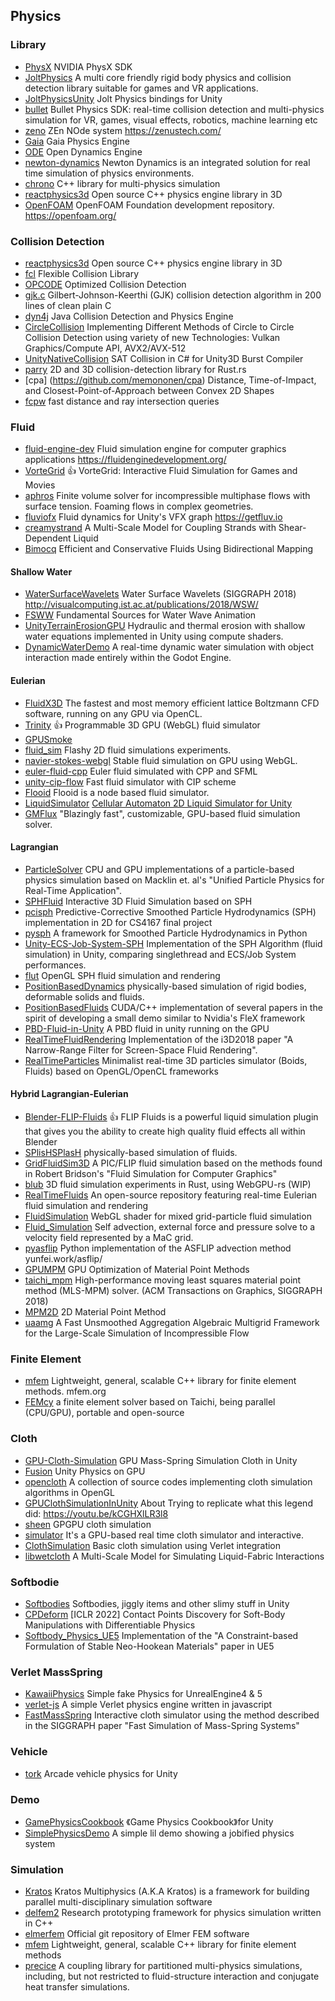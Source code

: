 ## Physics
### Library
* [PhysX](https://github.com/NVIDIA-Omniverse/PhysX) NVIDIA PhysX SDK
* [JoltPhysics](https://github.com/jrouwe/JoltPhysics) A multi core friendly rigid body physics and collision detection library suitable for games and VR applications.
* [JoltPhysicsUnity](https://github.com/seep/JoltPhysicsUnity) Jolt Physics bindings for Unity
* [bullet](https://github.com/bulletphysics/bullet3) Bullet Physics SDK: real-time collision detection and multi-physics simulation for VR, games, visual effects, robotics, machine learning etc
* [zeno](https://github.com/zenustech/zeno) ZEn NOde system https://zenustech.com/
* [Gaia](https://github.com/AnkaChan/Gaia) Gaia Physics Engine
* [ODE](https://www.ode.org/) Open Dynamics Engine
* [newton-dynamics](https://github.com/MADEAPPS/newton-dynamics/) Newton Dynamics is an integrated solution for real time simulation of physics environments.
* [chrono](https://github.com/projectchrono/chrono) C++ library for multi-physics simulation
* [reactphysics3d](https://github.com/DanielChappuis/reactphysics3d) Open source C++ physics engine library in 3D
* [OpenFOAM](https://github.com/OpenFOAM/OpenFOAM-dev) OpenFOAM Foundation development repository. https://openfoam.org/  

### Collision Detection
* [reactphysics3d](https://github.com/DanielChappuis/reactphysics3d) Open source C++ physics engine library in 3D
* [fcl](https://github.com/flexible-collision-library/fcl) Flexible Collision Library 
* [OPCODE](https://github.com/nitrocaster/OPCODE) Optimized Collision Detection
* [gjk.c](https://github.com/kroitor/gjk.c) Gilbert-Johnson-Keerthi (GJK) collision detection algorithm in 200 lines of clean plain C
* [dyn4j](https://github.com/wnbittle/dyn4j) Java Collision Detection and Physics Engine
* [CircleCollision](https://github.com/Erfan-Ahmadi/CircleCollision) Implementing Different Methods of Circle to Circle Collision Detection using variety of new Technologies: Vulkan Graphics/Compute API, AVX2/AVX-512
* [UnityNativeCollision](https://github.com/jeffvella/UnityNativeCollision) SAT Collision in C# for Unity3D Burst Compiler
* [parry](https://github.com/dimforge/parry) 2D and 3D collision-detection library for Rust.rs
* [cpa] (https://github.com/memononen/cpa) Distance, Time-of-Impact, and Closest-Point-of-Approach between Convex 2D Shapes
* [fcpw](https://github.com/rohan-sawhney/fcpw) fast distance and ray intersection queries

### Fluid
* [fluid-engine-dev](https://github.com/doyubkim/fluid-engine-dev)  Fluid simulation engine for computer graphics applications https://fluidenginedevelopment.org/
* [VorteGrid](https://github.com/mijagourlay/VorteGrid) :thumbsup:  VorteGrid: Interactive Fluid Simulation for Games and Movies
* [aphros](https://github.com/cselab/aphros) Finite volume solver for incompressible multiphase flows with surface tension. Foaming flows in complex geometries.
* [fluviofx](https://github.com/fluviofx/fluviofx) Fluid dynamics for Unity's VFX graph https://getfluv.io
* [creamystrand](https://github.com/nepluno/creamystrand) A Multi-Scale Model for Coupling Strands with Shear-Dependent Liquid
* [Bimocq](https://github.com/ziyinq/Bimocq) Efficient and Conservative Fluids Using Bidirectional Mapping

#### Shallow Water

* [WaterSurfaceWavelets](https://github.com/lecopivo/WaterSurfaceWavelets) Water Surface Wavelets (SIGGRAPH 2018) http://visualcomputing.ist.ac.at/publications/2018/WSW/
* [FSWW](https://github.com/schreckc/FSWW) Fundamental Sources for Water Wave Animation
* [UnityTerrainErosionGPU](https://github.com/bshishov/UnityTerrainErosionGPU) Hydraulic and thermal erosion with shallow water equations implemented in Unity using compute shaders.
* [DynamicWaterDemo](https://github.com/CaptainProton42/DynamicWaterDemo) A real-time dynamic water simulation with object interaction made entirely within the Godot Engine.

#### Eulerian
* [FluidX3D](https://github.com/ProjectPhysX/FluidX3D) The fastest and most memory efficient lattice Boltzmann CFD software, running on any GPU via OpenCL.
* [Trinity](https://github.com/portsmouth/Trinity) :thumbsup:  Programmable 3D GPU (WebGL) fluid simulator
* [GPUSmoke](https://github.com/michal1000w/GPUSmoke)
* [fluid_sim](https://github.com/Erkaman/fluid_sim) Flashy 2D fluid simulations experiments.
* [navier-stokes-webgl](https://github.com/piellardj/navier-stokes-webgl) Stable fluid simulation on GPU using WebGL.
* [euler-fluid-cpp](https://github.com/Driema/euler-fluid-cpp) Euler fluid simulated with CPP and SFML
* [unity-cip-flow](https://github.com/komietty/unity-cip-flow) Fast fluid simulator with CIP scheme
* [Flooid](https://github.com/CedricGuillemet/Flooid) Flooid is a node based fluid simulator.
* [LiquidSimulator](https://github.com/jongallant/LiquidSimulator)  [Cellular Automaton 2D Liquid Simulator for Unity](http://www.jgallant.com/2d-liquid-simulator-with-cellular-automaton-in-unity/)
* [GMFlux](https://github.com/Fanatrick/GMFlux) "Blazingly fast", customizable, GPU-based fluid simulation solver.

#### Lagrangian
* [ParticleSolver](https://github.com/ebirenbaum/ParticleSolver) CPU and GPU implementations of a particle-based physics simulation based on Macklin et. al's "Unified Particle Physics for Real-Time Application".
* [SPHFluid](https://github.com/MangoSister/SPHFluid) Interactive 3D Fluid Simulation based on SPH
* [pcisph](https://github.com/cerrno/pcisph) Predictive-Corrective Smoothed Particle Hydrodynamics (SPH) implementation in 2D for CS4167 final project
* [pysph](https://github.com/pypr/pysph) A framework for Smoothed Particle Hydrodynamics in Python
* [Unity-ECS-Job-System-SPH](https://github.com/leonardo-montes/Unity-ECS-Job-System-SPH) Implementation of the SPH Algorithm (fluid simulation) in Unity, comparing singlethread and ECS/Job System performances.
* [flut](https://github.com/pablode/flut) OpenGL SPH fluid simulation and rendering
* [PositionBasedDynamics](https://github.com/InteractiveComputerGraphics/PositionBasedDynamics) physically-based simulation of rigid bodies, deformable solids and fluids.
* [PositionBasedFluids](https://github.com/JAGJ10/PositionBasedFluids) CUDA/C++ implementation of several papers in the spirit of developing a small demo similar to Nvidia's FleX framework
* [PBD-Fluid-in-Unity](https://github.com/Scrawk/PBD-Fluid-in-Unity) A PBD fluid in unity running on the GPU
* [RealTimeFluidRendering](https://github.com/ttnghia/RealTimeFluidRendering) Implementation of the i3D2018 paper "A Narrow-Range Filter for Screen-Space Fluid Rendering".
* [RealTimeParticles](https://github.com/axoloto/RealTimeParticles) Minimalist real-time 3D particles simulator (Boids, Fluids) based on OpenGL/OpenCL frameworks

#### Hybrid Lagrangian-Eulerian
* [Blender-FLIP-Fluids](https://github.com/rlguy/Blender-FLIP-Fluids) :thumbsup:  FLIP Fluids is a powerful liquid simulation plugin that gives you the ability to create high quality fluid effects all within Blender
* [SPlisHSPlasH](https://github.com/InteractiveComputerGraphics/SPlisHSPlasH) physically-based simulation of fluids.
* [GridFluidSim3D](https://github.com/rlguy/GridFluidSim3D) A PIC/FLIP fluid simulation based on the methods found in Robert Bridson's "Fluid Simulation for Computer Graphics"
* [blub](https://github.com/Wumpf/blub) 3D fluid simulation experiments in Rust, using WebGPU-rs (WIP)
* [RealTimeFluids](https://github.com/IshanRanade/RealTimeFluids) An open-source repository featuring real-time Eulerian fluid simulation and rendering 
* [FluidSimulation](https://github.com/amandaghassaei/FluidSimulation) WebGL shader for mixed grid-particle fluid simulation
* [Fluid_Simulation](https://github.com/kbladin/Fluid_Simulation) Self advection, external force and pressure solve to a velocity field represented by a MaC grid.
* [pyasflip](https://github.com/nepluno/pyasflip) Python implementation of the ASFLIP advection method yunfei.work/asflip/
* [GPUMPM](https://github.com/kuiwuchn/GPUMPM) GPU Optimization of Material Point Methods
* [taichi_mpm](https://github.com/yuanming-hu/taichi_mpm) High-performance moving least squares material point method (MLS-MPM) solver. (ACM Transactions on Graphics, SIGGRAPH 2018)
* [MPM2D](https://github.com/Elias-Gu/MPM2D) 2D Material Point Method
* [uaamg](https://github.com/kaust-csg-uaamg/uaamg) A Fast Unsmoothed Aggregation Algebraic Multigrid Framework for the Large-Scale Simulation of Incompressible Flow

### Finite Element
* [mfem](https://github.com/mfem/mfem) Lightweight, general, scalable C++ library for finite element methods.  mfem.org  
* [FEMcy](https://github.com/mo-hanxuan/FEMcy) a finite element solver based on Taichi, being parallel (CPU/GPU), portable and open-source

### Cloth
* [GPU-Cloth-Simulation](https://github.com/JUSTIVE/GPU-Cloth-Simulation)  GPU Mass-Spring Simulation Cloth in Unity
* [Fusion](https://github.com/Ninjajie/Fusion) Unity Physics on GPU
* [opencloth](https://github.com/mmmovania/opencloth) A collection of source codes implementing cloth simulation algorithms in OpenGL 
* [GPUClothSimulationInUnity](https://github.com/voxell-tech/GPUClothSimulationInUnity) About Trying to replicate what this legend did: https://youtu.be/kCGHXlLR3l8
* [sheen](https://github.com/sciecode/sheen) GPGPU cloth simulation
* [simulator](https://github.com/sutongkui/simulator) It's a GPU-based real time cloth simulator and interactive.
* [ClothSimulation](https://github.com/johnBuffer/ClothSimulation) Basic cloth simulation using Verlet integration
* [libwetcloth](https://github.com/nepluno/libwetcloth) A Multi-Scale Model for Simulating Liquid-Fabric Interactions
  
### Softbodie
* [Softbodies](https://github.com/Ideefixze/Softbodies) Softbodies, jiggly items and other slimy stuff in Unity
* [CPDeform](https://github.com/lester0866/CPDeform) [ICLR 2022] Contact Points Discovery for Soft-Body Manipulations with Differentiable Physics
* [Softbody_Physics_UE5](https://github.com/asaia/Softbody_Physics_UE5) Implementation of the "A Constraint-based Formulation of Stable Neo-Hookean Materials" paper in UE5

### Verlet MassSpring
* [KawaiiPhysics](https://github.com/pafuhana1213/KawaiiPhysics) Simple fake Physics for UnrealEngine4 & 5
* [verlet-js](https://github.com/subprotocol/verlet-js) A simple Verlet physics engine written in javascript
* [FastMassSpring](https://github.com/sam007961/FastMassSpring) Interactive cloth simulator using the method described in the SIGGRAPH paper "Fast Simulation of Mass-Spring Systems"

### Vehicle
* [tork](https://github.com/adrenak/tork) Arcade vehicle physics for Unity

### Demo
* [GamePhysicsCookbook](https://github.com/gszauer/GamePhysicsCookbook) 《Game Physics Cookbook》for Unity
* [SimplePhysicsDemo](https://github.com/LotteMakesStuff/SimplePhysicsDemo) A simple lil demo showing a jobified physics system

### Simulation 
* [Kratos](https://github.com/KratosMultiphysics/Kratos) Kratos Multiphysics (A.K.A Kratos) is a framework for building parallel multi-disciplinary simulation software
* [delfem2](https://github.com/nobuyuki83/delfem2) Research prototyping framework for physics simulation written in C++
* [elmerfem](https://github.com/elmercsc/elmerfem) Official git repository of Elmer FEM software
* [mfem](https://github.com/mfem/mfem) Lightweight, general, scalable C++ library for finite element methods
* [precice](https://github.com/precice/precice) A coupling library for partitioned multi-physics simulations, including, but not restricted to fluid-structure interaction and conjugate heat transfer simulations.
